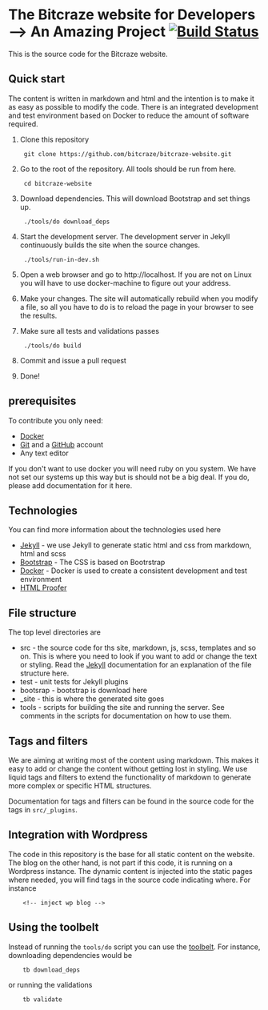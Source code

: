 # The Bitcraze website for Developers --> An Amazing Project [![Build Status](https://api.travis-ci.org/bitcraze/bitcraze-website.svg)](https://travis-ci.org/bitcraze/bitcraze-website)

This is the source code for the Bitcraze website. 

## Quick start 

The content is written in markdown and html and the intention is to make it as
easy as possible to modify the code. There is an integrated development and
test environment based on Docker to reduce the amount of software required.

1. Clone this repository

        git clone https://github.com/bitcraze/bitcraze-website.git

1. Go to the root of the repository. All tools should be run from here.

        cd bitcraze-website
        
1. Download dependencies. This will download Bootstrap and set things up.
        
        ./tools/do download_deps

1. Start the development server. The development server in Jekyll continuously 
builds the site when the source changes.

        ./tools/run-in-dev.sh
        
1. Open a web browser and go to http://localhost. If you are not on Linux you 
will have to use docker-machine to figure out your address.
1. Make your changes. The site will automatically rebuild when you modify a 
file, so all you have to do is to reload the page in your browser to see the 
results.
1. Make sure all tests and validations passes

        ./tools/do build

1. Commit and issue a pull request
1. Done!

## prerequisites

To contribute you only need:

* [Docker](https://www.docker.com/)
* [Git](https://git-scm.com/) and a [GitHub](https://github.com/) account
* Any text editor

If you don't want to use docker you will need ruby on you system. We have not 
set our systems up this way but is should not be a big deal. If you do, please 
add documentation for it here.

## Technologies

You can find more information about the technologies used here

* [Jekyll](https://jekyllrb.com/) - we use Jekyll to generate static html and
css from markdown, html and scss
* [Bootstrap](http://getbootstrap.com/) - The CSS is based on Bootrstrap
* [Docker](https://www.docker.com/) - Docker is used to create a consistent 
development and test environment
* [HTML Proofer](https://github.com/gjtorikian/html-proofer)

## File structure  

The top level directories are

* src - the source code for ths site, markdown, js, scss, templates and so on. 
This is where you need to look if you want to add or change the text or 
styling. Read the [Jekyll](https://jekyllrb.com/) documentation for an 
explanation of the file structure here.
* test - unit tests for Jekyll plugins 
* bootsrap - bootstrap is download here
* _site - this is where the generated site goes
* tools - scripts for building the site and running the server. See comments
in the scripts for documentation on how to use them.

## Tags and filters

We are aiming at writing most of the content using markdown. This makes it 
easy to add or change the content without getting lost in styling. We use 
liquid tags and filters to extend the functionality of markdown to generate 
more complex or specific HTML structures.

Documentation for tags and filters can be found in the source code for the tags
in `src/_plugins`.

## Integration with Wordpress

The code in this repository is the base for all static content on the website. 
The blog on the other hand, is not part if this code, it is running on 
a Wordpress instance. The dynamic content is injected into the static pages 
where needed, you will find tags in the source code indicating where. For 
instance 

        <!-- inject wp blog -->

## Using the toolbelt

Instead of running the ```tools/do``` script you can use the [toolbelt](https://github.com/bitcraze/toolbelt).
For instance, downloading dependencies would be 
 
        tb download_deps 

or running the validations

        tb validate
        
